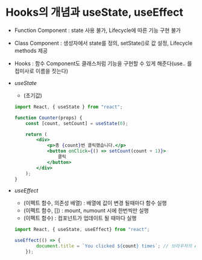 # Hooks의 개념과 useState, useEffect

- Function Component : state 사용 불가, Lifecycle에 따른 기능 구현 불가
- Class Component : 생성자에서 state를 정의, setState()로 값 설정, Lifecycle methods 제공
- Hooks : 함수 Component도 클래스처럼 기능을 구현할 수 있게 해준다(use.. 를 접미사로 이름을 짓는다)

- *useState*
    - (초기값) 
    ```jsx
    import React, { useState } from "react";

    function Counter(props) {
        const [count, setCount] = useState(0);

        return (
            <div>
                <p>총 {count}번 클릭했습니다.</p>
                <button onClick={() => setCount(count + 1)}>
                    클릭
                </button>
            </div>
        );
    }
    ```
- *useEffect*
    - (이펙트 함수, 의존성 배열) : 배열에 값이 변경 될때마다 함수 실행
    - (이펙트 함수, []) : mount, numount 시에 한번씩만 실행
    - (이펙트 함수) : 컴포넌트가 업데이트 될 때마다 실행
    ```jsx
    import React, { useState, useEffect} from "react";

    useEffect(() => {
            document.title = `You clicked ${count} times`; // 브라우저의 API를 사용해서 title을 업데이트
        });
    ```
     
